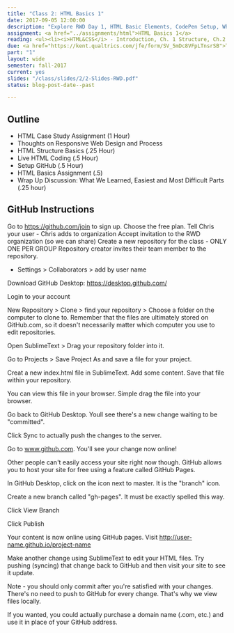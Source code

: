 ```yaml
---
title: "Class 2: HTML Basics 1"
date: 2017-09-05 12:00:00
description: "Explore RWD Day 1, HTML Basic Elements, CodePen Setup, Whiteboard exercise, Work on HTML Basics 1 Challenge"
assignment: <a href="../assignments/html">HTML Basics 1</a>
reading: <ul><li><i>HTML&CSS</i> - Introduction, Ch. 1 Structure, Ch.2 Text<li><a href="https://kent.qualtrics.com/results/public/a2VudC1VUkhfMDdsVXZrWU5SWUdVeGRxLTU5YTQ3OGQ1NmMxODJiMTMwMDM5OGRhOA==#/pages/Page_31c5a8a9-e5c4-4d68-ab46-0da2b850237a">Aggregated Class Survey Results (if interested)</a></li><li><a href="https://www.roberthalf.com/sites/default/files/Media_Root/images/tcg-pdfs/2017_salary_guide_thecreativegroup.pdf?elqTrackId=e98a349efb664070a23add2e970a8bf0&elq=6829f4361cd040e98f2102f5f0754c1f&elqaid=1903&elqat=1&elqCampaignId=">Creative Group Salary Guide (Referenced in Class)</a></li></ul>
due: <a href="https://kent.qualtrics.com/jfe/form/SV_5mDc8VFpLTnsrSB">Take Introductory Survey</a> and <a href="../assignments/casestudy">Explore RWD Group 1</a>
part: "1"
layout: wide
semester: fall-2017
current: yes
slides: "/class/slides/2/2-Slides-RWD.pdf"
status: blog-post-date--past

---
```


## Outline

* HTML Case Study Assignment (1 Hour)
* Thoughts on Responsive Web Design and Process
* HTML Structure Basics (.25 Hour)
* Live HTML Coding (.5 Hour)
* Setup GitHub (.5 Hour)
* HTML Basics Assignment (.5)
* Wrap Up Discussion: What We Learned, Easiest and Most Difficult Parts (.25 hour)


## GitHub Instructions

Go to https://github.com/join to sign up.
Choose the free plan.
Tell Chris your user - Chris adds to organization
Accept invitation to the RWD organization (so we can share)
Create a new repository for the class - ONLY ONE PER GROUP
Repository creator invites their team member to the repository.
* Settings > Collaborators > add by user name

Download GitHub Desktop: https://desktop.github.com/

Login to your account

New Repository > Clone > find your repository > Choose a folder on the computer to clone to.  Remember that the files are ultimately stored on GitHub.com, so it doesn't necessarily matter which computer you use to edit repositories.

Open SublimeText > Drag your repository folder into it.

Go to Projects > Save Project As and save a file for your project.

Creat a new index.html file in SublimeText.  Add some content.  Save that file within your repository.

You can view this file in your browser.  Simple drag the file into your browser.

Go back to GitHub Desktop. Youll see there's a new change waiting to be "committed".

Click Sync to actually push the changes to the server.

Go to www.github.com.  You'll see your change now online!

Other people can't easily access your site right now though.  GitHub allows you to host your site for free using a feature called GitHub Pages.

In GitHub Desktop, click on the icon next to master.  It is the "branch" icon.

Create a new branch called "gh-pages".  It must be exactly spelled this way.

Click View Branch

Click Publish

Your content is now online using GitHub pages.  Visit http://user-name.github.io/project-name

Make another change using SublimeText to edit your HTML files.  Try pushing (syncing) that change back to GitHub and then visit your site to see it update.

Note - you should only commit after you're satisfied with your changes.  There's no need to push to GitHub for every change.  That's why we view files locally.

If you wanted, you could actually purchase a domain name (.com, etc.) and use it in place of your GitHub address.
